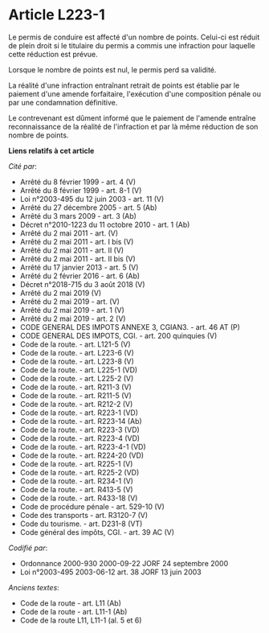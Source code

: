 # Article L223-1

Le permis de conduire est affecté d'un nombre de points. Celui-ci est réduit de plein droit si le titulaire du permis a
commis une infraction pour laquelle cette réduction est prévue.

Lorsque le nombre de points est nul, le permis perd sa validité.

La réalité d'une infraction entraînant retrait de points est établie par le paiement d'une amende forfaitaire, l'exécution
d'une composition pénale ou par une condamnation définitive.

Le contrevenant est dûment informé que le paiement de l'amende entraîne reconnaissance de la réalité de l'infraction et par
là même réduction de son nombre de points.

**Liens relatifs à cet article**

_Cité par_:

  - Arrêté du 8 février 1999 - art. 4 (V)
  - Arrêté du 8 février 1999 - art. 8-1 (V)
  - Loi n°2003-495 du 12 juin 2003 - art. 11 (V)
  - Arrêté du 27 décembre 2005 - art. 5 (Ab)
  - Arrêté du 3 mars 2009 - art. 3 (Ab)
  - Décret n°2010-1223 du 11 octobre 2010 - art. 1 (Ab)
  - Arrêté du 2 mai 2011 - art. (V)
  - Arrêté du 2 mai 2011 - art. I bis (V)
  - Arrêté du 2 mai 2011 - art. II (V)
  - Arrêté du 2 mai 2011 - art. II bis (V)
  - Arrêté du 17 janvier 2013 - art. 5 (V)
  - Arrêté du 2 février 2016 - art. 6 (Ab)
  - Décret n°2018-715 du 3 août 2018 (V)
  - Arrêté du 2 mai 2019 (V)
  - Arrêté du 2 mai 2019 - art. (V)
  - Arrêté du 2 mai 2019 - art. 1 (V)
  - Arrêté du 2 mai 2019 - art. 2 (V)
  - CODE GENERAL DES IMPOTS ANNEXE 3, CGIAN3. - art. 46 AT (P)
  - CODE GENERAL DES IMPOTS, CGI. - art. 200 quinquies (V)
  - Code de la route. - art. L121-5 (V)
  - Code de la route. - art. L223-6 (V)
  - Code de la route. - art. L223-8 (V)
  - Code de la route. - art. L225-1 (VD)
  - Code de la route. - art. L225-2 (V)
  - Code de la route. - art. R211-3 (V)
  - Code de la route. - art. R211-5 (V)
  - Code de la route. - art. R212-2 (V)
  - Code de la route. - art. R223-1 (VD)
  - Code de la route. - art. R223-14 (Ab)
  - Code de la route. - art. R223-3 (VD)
  - Code de la route. - art. R223-4 (VD)
  - Code de la route. - art. R223-4-1 (VD)
  - Code de la route. - art. R224-20 (VD)
  - Code de la route. - art. R225-1 (V)
  - Code de la route. - art. R225-2 (VD)
  - Code de la route. - art. R234-1 (V)
  - Code de la route. - art. R413-5 (V)
  - Code de la route. - art. R433-18 (V)
  - Code de procédure pénale - art. 529-10 (V)
  - Code des transports - art. R3120-7 (V)
  - Code du tourisme. - art. D231-8 (VT)
  - Code général des impôts, CGI. - art. 39 AC (V)

_Codifié par_:

  - Ordonnance 2000-930 2000-09-22 JORF 24 septembre 2000
  - Loi n°2003-495 2003-06-12 art. 38 JORF 13 juin 2003

_Anciens textes_:

  - Code de la route - art. L11 (Ab)
  - Code de la route - art. L11-1 (Ab)
  - Code de la route L11, L11-1 (al. 5 et 6)
